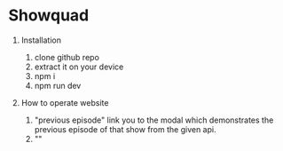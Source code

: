 # Showquad

1) Installation 
   1) clone github repo
   2) extract it on your device
   3) npm i 
   4) npm run dev 
   
2) How to operate website
    1) "previous episode" link you to the modal which demonstrates the previous episode of that show from the given api.
    2) ""
  
